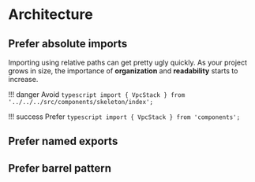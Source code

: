 # Architecture

## Prefer absolute imports

Importing using relative paths can get pretty ugly quickly. As your project grows in size, the importance of **organization** and **readability** starts to increase.

!!! danger Avoid
    ``` typescript
    import { VpcStack } from '../../../src/components/skeleton/index';
    ```

!!! success Prefer
    ``` typescript
    import { VpcStack } from 'components';
    ```


## Prefer named exports

## Prefer barrel pattern